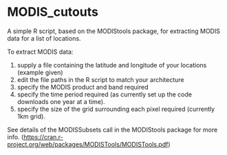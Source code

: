 # MODIS_cutouts

A simple R script, based on the MODIStools package, for extracting MODIS data for a list of locations.

To extract MODIS data:
  1. supply a file containing the latitude and longitude of your locations (example given)
  2. edit the file paths in the R script to match your architecture
  3. specify the MODIS product and band required
  4. specify the time period required (as currently set up the code downloads one year at a time).
  5. specify the size of the grid surrounding each pixel required (currently 1km grid).
  
  See details of the MODISSubsets call in the MODIStools package for more info.
  (https://cran.r-project.org/web/packages/MODISTools/MODISTools.pdf)  
  
